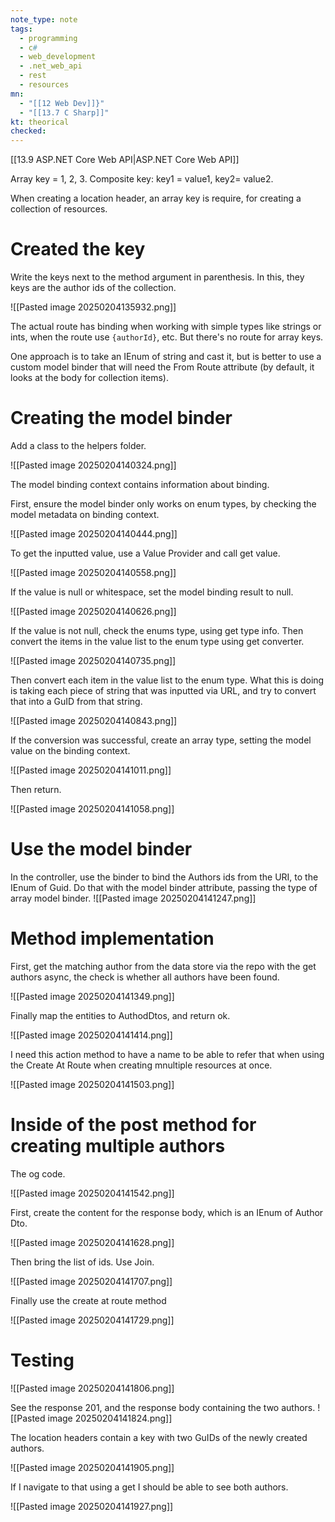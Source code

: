 ```yaml
---
note_type: note
tags:
  - programming
  - c#
  - web_development
  - .net_web_api
  - rest
  - resources
mn:
  - "[[12 Web Dev]]}"
  - "[[13.7 C Sharp]]"
kt: theorical
checked:
---
```

[[13.9 ASP.NET Core Web API|ASP.NET Core Web API]]
 
Array key = 1, 2, 3. Composite key: key1 = value1, key2= value2.

When creating a location header, an array key is require, for creating a collection of resources.

# Created the key
Write the keys next to the method argument in parenthesis. In this, they keys are the author ids of the collection.

![[Pasted image 20250204135932.png]]

The actual route has binding when working with simple types like strings or ints, when the route use `{authorId}`, etc. But there's no route for array keys. 

One approach is to take an IEnum of string and cast it, but is better to use a custom model binder that will need the From Route attribute (by default, it looks at the body for collection items).

# Creating the model binder
Add a class to the helpers folder.

![[Pasted image 20250204140324.png]]

The model binding context contains information about binding.

First, ensure the model binder only works on enum types, by checking the model metadata on binding context.

![[Pasted image 20250204140444.png]]

To get the inputted value, use a Value Provider and call get value.

![[Pasted image 20250204140558.png]]

If the value is null or whitespace, set the model binding result to null. 

![[Pasted image 20250204140626.png]]

If the value is not null, check the enums type, using get type info. Then convert the items in the value list to the enum type using get converter. 

![[Pasted image 20250204140735.png]]

Then convert each item in the value list to the enum type. What this is doing is taking each piece of string that was inputted via URL, and try to convert that into a GuID from that string. 

![[Pasted image 20250204140843.png]]

If the conversion was successful, create an array type, setting the model value on the binding context. 

![[Pasted image 20250204141011.png]]

Then return.

![[Pasted image 20250204141058.png]]


# Use the model binder
In the controller, use the binder to bind the Authors ids from the URI, to the IEnum of Guid. Do that with the model binder attribute, passing the type of array model binder. 
![[Pasted image 20250204141247.png]]

# Method implementation
First, get the matching author from the data store via the repo with the get authors async, the check is whether all authors have been found.

![[Pasted image 20250204141349.png]]

Finally map the entities to AuthodDtos, and return ok.

![[Pasted image 20250204141414.png]]

I need this action method to have a name to be able to refer that when using the Create At Route when creating mnultiple resources at once.

![[Pasted image 20250204141503.png]]

# Inside of the post method for creating multiple authors
The og code.

![[Pasted image 20250204141542.png]]

First, create the content for the response body, which is an IEnum of Author Dto. 

![[Pasted image 20250204141628.png]]

Then bring the list of ids. Use Join. 

![[Pasted image 20250204141707.png]]

Finally use the create at route method

![[Pasted image 20250204141729.png]]

# Testing
![[Pasted image 20250204141806.png]]


See the response 201, and the response body containing the two authors.
![[Pasted image 20250204141824.png]]

The location headers contain a key with two GuIDs of the newly created authors. 


![[Pasted image 20250204141905.png]]

If I navigate to that using a get I should be able to see both authors.

![[Pasted image 20250204141927.png]]

